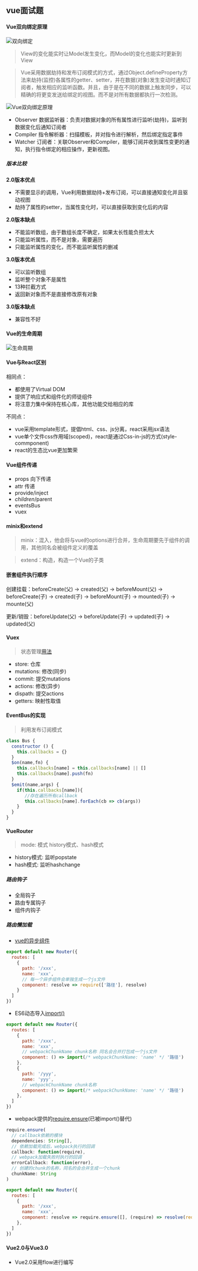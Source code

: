 ## vue面试题
#### Vue双向绑定原理
![双向绑定](../assets/images/双向绑定.jpg)
> View的变化能实时让Model发生变化，而Model的变化也能实时更新到View

> Vue采用数据劫持和发布订阅模式的方式，通过Object.defineProperty方法来劫持(监控)各属性的getter、setter，并在数据(对象)发生变动时通知订阅者，触发相应的监听函数。并且，由于是在不同的数据上触发同步，可以精确的将更变发送给绑定的视图。而不是对所有数据都执行一次检测。

![Vue双向绑定原理](../assets/images/Vue双向绑定实现.jpg)
- Observer 数据监听器：负责对数据对象的所有属性进行监听(劫持)，监听到数据变化后通知订阅者
- Compiler 指令解析器：扫描模板，并对指令进行解析，然后绑定指定事件
- Watcher 订阅者：关联Observer和Compiler，能够订阅并收到属性变更的通知，执行指令绑定的相应操作，更新视图。

##### 版本比较

**2.0版本优点**

- 不需要显示的调用，Vue利用数据劫持+发布订阅，可以直接通知变化并且驱动视图
- 劫持了属性的setter，当属性变化时，可以直接获取到变化后的内容

**2.0版本缺点**
- 不能监听数组，由于数组长度不确定，如果太长性能负担太大
- 只能监听属性，而不是对象，需要遍历
- 只能监听属性的变化，而不能监听属性的删减

**3.0版本优点**
- 可以监听数组
- 监听整个对象不是属性
- 13种拦截方式
- 返回新对象而不是直接修改原有对象

**3.0版本缺点**
- 兼容性不好

#### Vue的生命周期
![生命周期](../assets/images/Vue生命周期.png)

#### Vue与React区别
相同点：
- 都使用了Virtual DOM
- 提供了响应式和组件化的师徒组件
- 将注意力集中保持在核心库，其他功能交给相应的库

不同点：
- vue采用template形式，提倡html、css、js分离，react采用jsx语法
- vue单个文件css作用域(scoped)，react是通过Css-in-js的方式(style-commponent)
- react的生态比vue更加繁荣

#### Vue组件传递
- props 向下传递
- attr 传递
- provide/inject
- $children/$parent
- eventsBus
- vuex

#### minix和extend
> minix：混入，他会将与vue的options进行合并，生命周期要先于组件的调用，其他同名会被组件定义的覆盖

> extend：构造，构造一个Vue的子类

#### 嵌套组件执行顺序
创建挂载：beforeCreate(父) -> created(父) -> beforeMount(父) -> beforeCreate(子) -> created(子) -> beforeMount(子) -> mounted(子) -> mounte(父)

更新/销毁：beforeUpdate(父) -> beforeUpdate(子) -> updated(子) -> updated(父)

#### Vuex
> 状态管理[用法](https://github.com/limin0428/vue-applet-skeleton/tree/master/src/store)
- store: 仓库
- mutations: 修改(同步)
- commit: 提交mutations
- actions: 修改(异步)
- dispath: 提交actions
- getters: 映射性取值

#### EventBus的实现
> 利用发布订阅模式
```js
class Bus {
  constructor () {
    this.callbacks = {}
  }
  $on(name,fn) {
    this.callbacks[name] = this.callbacks[name] || []
    this.callbacks[name].push(fn)
  }
  $emit(name,args) {
    if(this.callbacks[name]){
       //存在遍历所有callback
       this.callbacks[name].forEach(cb => cb(args))
    }
  }
}
```

#### VueRouter
> mode: 模式 history模式、hash模式
- history模式: 监听popstate
- hash模式: 监听hashchange

##### 路由钩子
- 全局钩子
- 路由专属钩子
- 组件内钩子

##### 路由懒加载
- [vue的异步组件](https://cn.vuejs.org/v2/guide/components-dynamic-async.html#%E5%BC%82%E6%AD%A5%E7%BB%84%E4%BB%B6)
```js
export default new Router({
  routes: [
    {
      path: '/xxx',
      name: 'xxx',
      // 每一个异步组件会单独生成一个js文件
      component: resolve => require(['路径'], resolve)
    }
  ]
})
```
- ES6动态导入[import()](https://webpack.docschina.org/api/module-methods/#import)
```js
export default new Router({
  routes: [
    {
      path: '/xxx',
      name: 'xxx',
      // webpackChunkName chunk名称 同名会合并打包成一个js文件
      component: () => import(/* webpackChunkName: 'name' */ '路径')
    },
    {
      path: '/yyy',
      name: 'yyy',
      // webpackChunkName chunk名称
      component: () => import(/* webpackChunkName: 'name' */ '路径')
    },
  ]
})
```
- webpack提供的[require.ensure](https://webpack.docschina.org/api/module-methods/)(已被import()替代)
```js
require.ensure(
  // callback依赖的模块
  dependencies: String[],
  // 依赖加载完成后，webpack执行的回调
  callback: function(require),
  // webpack加载失败时执行的回调
  errorCallback: function(error),
  // 创建的chunk的名称，同名的会合并生成一个chunk
  chunkName: String
)
```

```js
export default new Router({
  routes: [
    {
      path: '/xxx',
      name: 'xxx',
      component: resolve => require.ensure([], (require) => resolve(require('路径'), error => {}, 'chunkName')  
    },
  ]
})
```

#### Vue2.0与Vue3.0
- Vue2.0采用flow进行编写
